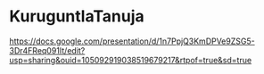 # KuruguntlaTanuja

https://docs.google.com/presentation/d/1n7PpjQ3KmDPVe9ZSG5-3Dr4FReq091It/edit?usp=sharing&ouid=105092919038519679217&rtpof=true&sd=true
